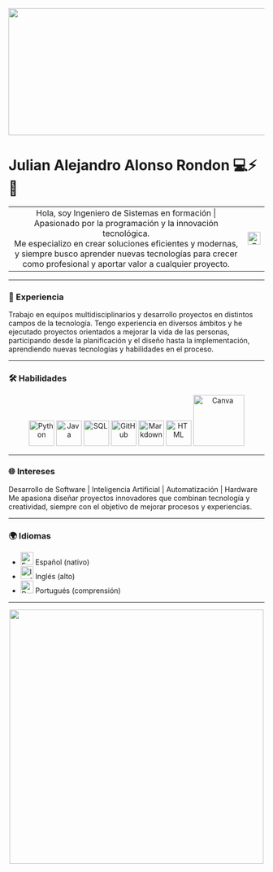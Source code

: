 <p align="center">
  <img src="https://e0.pxfuel.com/wallpapers/228/229/desktop-wallpaper-retro-pc-old-school.jpg" width="1000" height="250" style="object-fit: cover;"/>
</p>

# Julian Alejandro Alonso Rondon 💻⚡🚀

<p align="center">
  <table>
    <tr>
      <td align="center">
        Hola, soy Ingeniero de Sistemas en formación | Apasionado por la programación y la innovación tecnológica.<br>
        Me especializo en crear soluciones eficientes y modernas, y siempre busco aprender nuevas tecnologías para crecer como profesional y aportar valor a cualquier proyecto.
      </td>
      <td align="center" valign="middle">
        <img src="https://upload.wikimedia.org/wikipedia/commons/2/21/Flag_of_Colombia.svg" width="25" title="Colombia"/>
      </td>
    </tr>
  </table>
</p>

---

### 💼 Experiencia
Trabajo en equipos multidisciplinarios y desarrollo proyectos en distintos campos de la tecnología.
Tengo experiencia en diversos ámbitos y he ejecutado proyectos orientados a mejorar la vida de las personas, participando desde la planificación y el diseño hasta la implementación, aprendiendo nuevas tecnologías y habilidades en el proceso.

---

### 🛠️ Habilidades
<p align="center">
  <img src="https://cdn.jsdelivr.net/gh/devicons/devicon/icons/python/python-original.svg" width="50" title="Python"/>
  <img src="https://cdn.jsdelivr.net/gh/devicons/devicon/icons/java/java-original.svg" width="50" title="Java"/>
  <img src="https://cdn.jsdelivr.net/gh/devicons/devicon/icons/mysql/mysql-original.svg" width="50" title="SQL"/>
  <img src="https://cdn.jsdelivr.net/gh/devicons/devicon/icons/github/github-original.svg" width="50" title="GitHub"/>
  <img src="https://cdn.jsdelivr.net/gh/devicons/devicon/icons/markdown/markdown-original.svg" width="50" title="Markdown"/>
  <img src="https://cdn.jsdelivr.net/gh/devicons/devicon/icons/html5/html5-original.svg" width="50" title="HTML"/>
  <img src="https://img.shields.io/badge/Canva-C-blue?style=for-the-badge&logo=canva" width="100" title="Canva"/>
  
</p>

---

### 🌐 Intereses
Desarrollo de Software | Inteligencia Artificial | Automatización | Hardware  
Me apasiona diseñar proyectos innovadores que combinan tecnología y creatividad, siempre con el objetivo de mejorar procesos y experiencias.

---

### 🌍 Idiomas

- <img src="https://upload.wikimedia.org/wikipedia/en/9/9a/Flag_of_Spain.svg" width="25" title="Español"/> Español (nativo)  
- <img src="https://upload.wikimedia.org/wikipedia/en/a/a4/Flag_of_the_United_States.svg" width="25" title="Inglés"/> Inglés (alto)  
- <img src="https://upload.wikimedia.org/wikipedia/en/0/05/Flag_of_Brazil.svg" width="25" title="Portugués"/> Portugués (comprensión)

---

<p align="center">
  <img src="https://i.pinimg.com/1200x/e5/89/81/e589817c4b977a3a3c98a9a71e03bf08.jpg" width="500"/>
</p>

